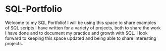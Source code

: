# SQL-Portfolio
Welcome to my SQL Portfolio! I will be using this space to share examples of SQL scripts I have written for a variety of projects, both to share the work I have done and to document my practice and growth with SQL. I look forward to keeping this space updated and being able to share interesting projects.
